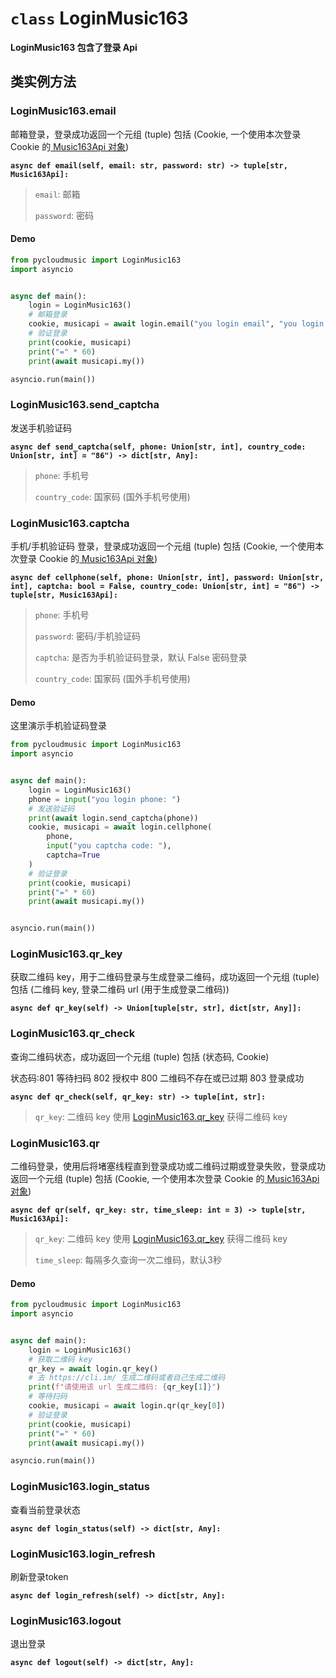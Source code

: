# `class` LoginMusic163

**LoginMusic163 包含了登录 Api**

## 类实例方法

### LoginMusic163.email

邮箱登录，登录成功返回一个元组 (tuple) 包括 (Cookie, 一个使用本次登录 Cookie 的[ Music163Api 对象](/pycloudmusic/Music163Api.md))

**`async def email(self, email: str, password: str) -> tuple[str, Music163Api]:`**

> `email`: 邮箱
>
> `password`: 密码

#### Demo

```python
from pycloudmusic import LoginMusic163
import asyncio


async def main():
    login = LoginMusic163()
    # 邮箱登录
    cookie, musicapi = await login.email("you login email", "you login password")
    # 验证登录
    print(cookie, musicapi)
    print("=" * 60)
    print(await musicapi.my())

asyncio.run(main())
```

### LoginMusic163.send_captcha

发送手机验证码

**`async def send_captcha(self, phone: Union[str, int], country_code: Union[str, int] = "86") -> dict[str, Any]:`**

> `phone`: 手机号
>
> `country_code`: 国家码 (国外手机号使用)

### LoginMusic163.captcha

手机/手机验证码 登录，登录成功返回一个元组 (tuple) 包括 (Cookie, 一个使用本次登录 Cookie 的[ Music163Api 对象](/pycloudmusic/Music163Api.md))

**`async def cellphone(self, phone: Union[str, int], password: Union[str, int], captcha: bool = False, country_code: Union[str, int] = "86") -> tuple[str, Music163Api]:`**

> `phone`: 手机号
>
> `password`: 密码/手机验证码
>
> `captcha`: 是否为手机验证码登录，默认 False 密码登录
>
> `country_code`: 国家码 (国外手机号使用)

#### Demo

这里演示手机验证码登录

```python
from pycloudmusic import LoginMusic163
import asyncio


async def main():
    login = LoginMusic163()
    phone = input("you login phone: ")
    # 发送验证码
    print(await login.send_captcha(phone))
    cookie, musicapi = await login.cellphone(
        phone,
        input("you captcha code: "),
        captcha=True
    )
    # 验证登录
    print(cookie, musicapi)
    print("=" * 60)
    print(await musicapi.my())


asyncio.run(main())
```

### LoginMusic163.qr_key

获取二维码 key，用于二维码登录与生成登录二维码，成功返回一个元组 (tuple) 包括 (二维码 key, 登录二维码 url (用于生成登录二维码))

**`async def qr_key(self) -> Union[tuple[str, str], dict[str, Any]]:`**

### LoginMusic163.qr_check

查询二维码状态，成功返回一个元组 (tuple) 包括 (状态码, Cookie)

状态码:801 等待扫码 802 授权中 800 二维码不存在或已过期 803 登录成功

**`async def qr_check(self, qr_key: str) -> tuple[int, str]:`**

> `qr_key`: 二维码 key 使用 [LoginMusic163.qr_key](/pycloudmusic/LoginMusic163?id=loginmusic163qr_key) 获得二维码 key

### LoginMusic163.qr

二维码登录，使用后将堵塞线程直到登录成功或二维码过期或登录失败，登录成功返回一个元组 (tuple) 包括 (Cookie, 一个使用本次登录 Cookie 的[ Music163Api 对象](/pycloudmusic/Music163Api.md))

**`async def qr(self, qr_key: str, time_sleep: int = 3) -> tuple[str, Music163Api]:`**

> `qr_key`: 二维码 key 使用 [LoginMusic163.qr_key](/pycloudmusic/LoginMusic163?id=loginmusic163qr_key) 获得二维码 key
>
> `time_sleep`: 每隔多久查询一次二维码，默认3秒

#### Demo

```python
from pycloudmusic import LoginMusic163
import asyncio


async def main():
    login = LoginMusic163()
    # 获取二维码 key
    qr_key = await login.qr_key()
    # 去 https://cli.im/ 生成二维码或者自己生成二维码
    print(f"请使用该 url 生成二维码: {qr_key[1]}")
    # 等待扫码
    cookie, musicapi = await login.qr(qr_key[0])
    # 验证登录
    print(cookie, musicapi)
    print("=" * 60)
    print(await musicapi.my())

asyncio.run(main())
```

### LoginMusic163.login_status

查看当前登录状态

**`async def login_status(self) -> dict[str, Any]:`**

### LoginMusic163.login_refresh

刷新登录token

**`async def login_refresh(self) -> dict[str, Any]:`**

### LoginMusic163.logout

退出登录

**`async def logout(self) -> dict[str, Any]:`**